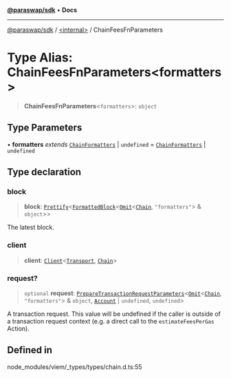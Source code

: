 [**@paraswap/sdk**](../../README.md) • **Docs**

***

[@paraswap/sdk](../../globals.md) / [\<internal\>](../README.md) / ChainFeesFnParameters

# Type Alias: ChainFeesFnParameters\<formatters\>

> **ChainFeesFnParameters**\<`formatters`\>: `object`

## Type Parameters

• **formatters** *extends* [`ChainFormatters`](ChainFormatters.md) \| `undefined` = [`ChainFormatters`](ChainFormatters.md) \| `undefined`

## Type declaration

### block

> **block**: [`Prettify`](Prettify.md)\<[`FormattedBlock`](FormattedBlock.md)\<[`Omit`](Omit.md)\<[`Chain`](Chain.md), `"formatters"`\> & `object`\>\>

The latest block.

### client

> **client**: [`Client`](Client.md)\<[`Transport`](Transport.md), [`Chain`](Chain.md)\>

### request?

> `optional` **request**: [`PrepareTransactionRequestParameters`](PrepareTransactionRequestParameters.md)\<[`Omit`](Omit.md)\<[`Chain`](Chain.md), `"formatters"`\> & `object`, [`Account`](Account.md) \| `undefined`, `undefined`\>

A transaction request. This value will be undefined if the caller
is outside of a transaction request context (e.g. a direct call to
the `estimateFeesPerGas` Action).

## Defined in

node\_modules/viem/\_types/types/chain.d.ts:55
